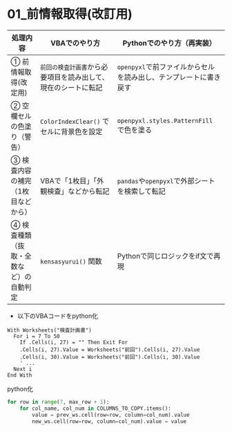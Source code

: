 # 01_前情報取得(改訂用)

| 処理内容                 | VBAでのやり方                         | Pythonでのやり方（再実装）                      |
| -------------------- | -------------------------------- | ------------------------------------- |
| ① 前情報取得(改定用)         | `前回の検査計画書`から必要項目を読み出して、現在のシートに転記 | `openpyxl`で前ファイルからセルを読み出し、テンプレートに書き戻す |
| ② 空欄セルの色塗り（警告）       | `ColorIndexClear()` でセルに背景色を設定   | `openpyxl.styles.PatternFill` で色を塗る   |
| ③ 検査内容の補完（1枚目などから）   | VBAで「1枚目」「外観検査」などから転記            | `pandas`や`openpyxl`で外部シートを検索して転記      |
| ④ 検査種類（抜取・全数など）の自動判定 | `kensasyurui()` 関数               | Pythonで同じロジックをif文で再現                  |

- 以下のVBAコードをpython化
```vba
With Worksheets("検査計画書")
  For i = 7 To 50
    If .Cells(i, 27) = "" Then Exit For
    .Cells(i, 27).Value = Worksheets("前回").Cells(i, 27).Value
    .Cells(i, 30).Value = Worksheets("前回").Cells(i, 30).Value
    ' ...
  Next i
End With
```

python化
```python
for row in range(7, max_row + 1):
    for col_name, col_num in COLUMNS_TO_COPY.items():
        value = prev_ws.cell(row=row, column=col_num).value
        new_ws.cell(row=row, column=col_num).value = value

```

